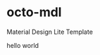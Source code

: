 # octo-mdl
Material Design Lite Template
<head>
<meta charset="utf-8">
<meta http-equiv="X-UA-Compatible" content="IE=edge">
<meta name="viewport" content="width=device-width, initial-scale=1">
</head>
<body>
hello world
</body>
